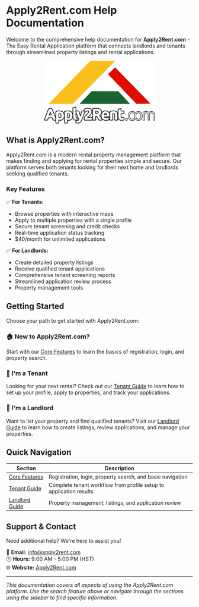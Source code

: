 # Apply2Rent.com Help Documentation

Welcome to the comprehensive help documentation for **Apply2Rent.com** - The Easy Rental Application platform that connects landlords and tenants through streamlined property listings and rental applications.

<div style="text-align: center;">
  <img src="./a2r-logo.png" alt="Apply2Rent.com Logo" width="300" />
</div>

## What is Apply2Rent.com?

Apply2Rent.com is a modern rental property management platform that makes finding and applying for rental properties simple and secure. Our platform serves both tenants looking for their next home and landlords seeking qualified tenants.

### Key Features

✅ **For Tenants:**
- Browse properties with interactive maps
- Apply to multiple properties with a single profile
- Secure tenant screening and credit checks
- Real-time application status tracking
- $40/month for unlimited applications

✅ **For Landlords:**
- Create detailed property listings
- Receive qualified tenant applications
- Comprehensive tenant screening reports
- Streamlined application review process
- Property management tools

## Getting Started

Choose your path to get started with Apply2Rent.com:

### 🏠 **New to Apply2Rent.com?**
Start with our [Core Features](core/README.md) to learn the basics of registration, login, and property search.

### 🏢 **I'm a Tenant**
Looking for your next rental? Check out our [Tenant Guide](tenant/README.md) to learn how to set up your profile, apply to properties, and track your applications.

### 🏡 **I'm a Landlord**
Want to list your property and find qualified tenants? Visit our [Landlord Guide](landlord/README.md) to learn how to create listings, review applications, and manage your properties.

## Quick Navigation

| Section | Description |
|---------|-------------|
| [Core Features](core/README.md) | Registration, login, property search, and basic navigation |
| [Tenant Guide](tenant/README.md) | Complete tenant workflow from profile setup to application results |
| [Landlord Guide](landlord/README.md) | Property management, listings, and application review |

## Support & Contact

Need additional help? We're here to assist you!

📧 **Email:** info@apply2rent.com  
🕒 **Hours:** 9:00 AM - 5:00 PM (HST)  
🌐 **Website:** [Apply2Rent.com](https://apply2rent.com)

---

*This documentation covers all aspects of using the Apply2Rent.com platform. Use the search feature above or navigate through the sections using the sidebar to find specific information.*
